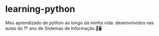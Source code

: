 # learning-python
Meu aprendizado de python ao longo da minha vida.
desenvolvidos nas aulas do 1º ano de Sistemas de Informação.🥇🖥

